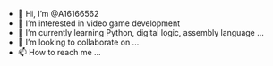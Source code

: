 - 👋 Hi, I’m @A16166562
- 👀 I’m interested in video game development
- 🌱 I’m currently learning Python, digital logic, assembly language ...
- 💞️ I’m looking to collaborate on ...
- 📫 How to reach me ...

<!---
A16166562/A16166562 is a ✨ special ✨ repository because its `README.md` (this file) appears on your GitHub profile.
You can click the Preview link to take a look at your changes.
--->
